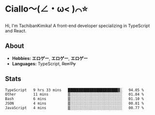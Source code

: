 # Ciallo～(∠・ω< )⌒⭐️

Hi, I'm TachibanKimika! A front-end developer specializing in TypeScript and React.

## About
- **Hobbies:** **エロゲー**, **エロゲー**, **エロゲー**
- **Languages:** TypeScript, ~~Ren’Py~~

## Stats
<!--START_SECTION:waka-->

```txt
TypeScript   9 hrs 33 mins   ███████████████████████▓░   94.05 %
Other        11 mins         ▒░░░░░░░░░░░░░░░░░░░░░░░░   01.84 %
Bash         6 mins          ▒░░░░░░░░░░░░░░░░░░░░░░░░   01.10 %
JSON         4 mins          ▒░░░░░░░░░░░░░░░░░░░░░░░░   00.81 %
JavaScript   4 mins          ▒░░░░░░░░░░░░░░░░░░░░░░░░   00.77 %
```

<!--END_SECTION:waka-->

<!-- ![Metrics](https://metrics.lecoq.io/TachibanaKimika?template=classic&base.activity=0&base.community=0&base.repositories=0&languages=1&isocalendar=1&isocalendar.duration=half-year&languages.limit=8&languages.sections=most-used&languages.colors=github&languages.threshold=0%25&languages.indepth=false&languages.recent.load=300&languages.recent.days=14&config.timezone=Asia%2FShanghai)
 -->
